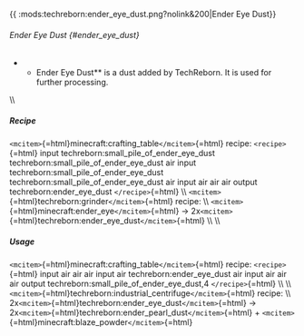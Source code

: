 {{ :mods:techreborn:ender_eye_dust.png?nolink&200\|Ender Eye Dust}}

###### Ender Eye Dust {#ender_eye_dust}

-   -   Ender Eye Dust\*\* is a dust added by TechReborn. It is used for
        further processing.

\\\\

##### Recipe

`<mcitem>`{=html}minecraft:crafting_table`</mcitem>`{=html} recipe:
`<recipe>`{=html} input techreborn:small_pile_of_ender_eye_dust
techreborn:small_pile_of_ender_eye_dust air input
techreborn:small_pile_of_ender_eye_dust
techreborn:small_pile_of_ender_eye_dust air input air air air output
techreborn:ender_eye_dust `</recipe>`{=html} \\\\
`<mcitem>`{=html}techreborn:grinder`</mcitem>`{=html} recipe: \\\\
`<mcitem>`{=html}minecraft:ender_eye`</mcitem>`{=html} -\>
2x`<mcitem>`{=html}techreborn:ender_eye_dust`</mcitem>`{=html} \\\\ \\\\

##### Usage

`<mcitem>`{=html}minecraft:crafting_table`</mcitem>`{=html} recipe:
`<recipe>`{=html} input air air air input air techreborn:ender_eye_dust
air input air air air output techreborn:small_pile_of_ender_eye_dust,4
`</recipe>`{=html} \\\\ \\\\
`<mcitem>`{=html}techreborn:industrial_centrifuge`</mcitem>`{=html}
recipe: \\\\
2x`<mcitem>`{=html}techreborn:ender_eye_dust`</mcitem>`{=html} -\>
2x`<mcitem>`{=html}techreborn:ender_pearl_dust`</mcitem>`{=html} +
`<mcitem>`{=html}minecraft:blaze_powder`</mcitem>`{=html}
